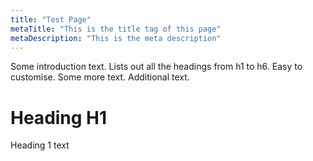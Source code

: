 ```yaml
---
title: "Test Page"
metaTitle: "This is the title tag of this page"
metaDescription: "This is the meta description"
---
```


Some introduction text. Lists out all the headings from h1 to h6. Easy to customise. Some more text. Additional text.

# Heading H1
Heading 1 text
